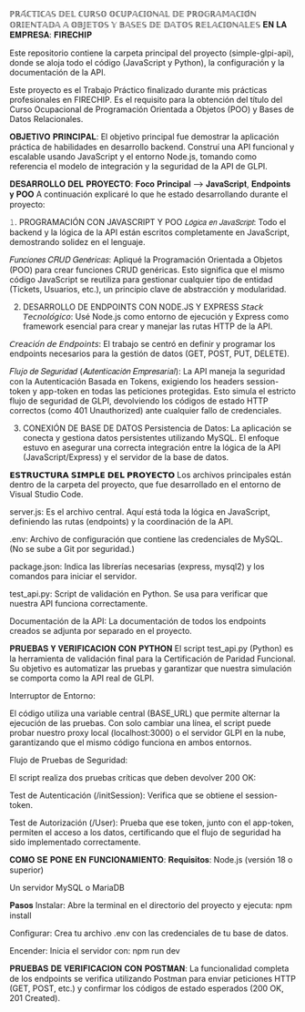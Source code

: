 ℙℝ𝔸́ℂ𝕋𝕀ℂ𝔸𝕊 𝔻𝔼𝕃 ℂ𝕌ℝ𝕊𝕆 𝕆ℂ𝕌ℙ𝔸ℂ𝕀𝕆ℕ𝔸𝕃 𝔻𝔼 ℙℝ𝕆𝔾ℝ𝔸𝕄𝔸ℂ𝕀𝕆́ℕ 𝕆ℝ𝕀𝔼ℕ𝕋𝔸𝔻𝔸 𝔸 𝕆𝔹𝕁𝔼𝕋𝕆𝕊 𝕐 𝔹𝔸𝕊𝔼𝕊 𝔻𝔼 𝔻𝔸𝕋𝕆𝕊 ℝ𝔼𝕃𝔸ℂ𝕀𝕆ℕ𝔸𝕃𝔼𝕊
𝐄𝐍 𝐋𝐀 𝐄𝐌𝐏𝐑𝐄𝐒𝐀: 𝐅𝐈𝐑𝐄𝐂𝐇𝐈𝐏

Este repositorio contiene la carpeta principal del proyecto (simple-glpi-api), donde se aloja todo el código (JavaScript y Python), la configuración y la documentación de la API.

Este proyecto es el Trabajo Práctico finalizado durante mis prácticas profesionales en FIRECHIP. Es el requisito para la obtención del título del Curso Ocupacional de Programación Orientada a Objetos (POO) y Bases de Datos Relacionales.

𝐎𝐁𝐉𝐄𝐓𝐈𝐕𝐎 𝐏𝐑𝐈𝐍𝐂𝐈𝐏𝐀𝐋:
El objetivo principal fue demostrar la aplicación práctica de habilidades en desarrollo backend. Construí una API funcional y escalable usando JavaScript y el entorno Node.js, tomando como referencia el modelo de integración y la seguridad de la API de GLPI.

𝐃𝐄𝐒𝐀𝐑𝐑𝐎𝐋𝐋𝐎 𝐃𝐄𝐋 𝐏𝐑𝐎𝐘𝐄𝐂𝐓𝐎: 𝐅𝐨𝐜𝐨 𝐏𝐫𝐢𝐧𝐜𝐢𝐩𝐚𝐥 --> 𝐉𝐚𝐯𝐚𝐒𝐜𝐫𝐢𝐩𝐭, 𝐄𝐧𝐝𝐩𝐨𝐢𝐧𝐭𝐬 𝐲 𝐏𝐎𝐎
A continuación explicaré lo que he estado desarrollando durante el proyecto:

𝟷. PROGRAMACIÓN CON JAVASCRIPT Y POO
𝘓𝘰́𝘨𝘪𝘤𝘢 𝘦𝘯 𝘑𝘢𝘷𝘢𝘚𝘤𝘳𝘪𝘱𝘵: Todo el backend y la lógica de la API están escritos completamente en JavaScript, demostrando solidez en el lenguaje.

𝐹𝑢𝑛𝑐𝑖𝑜𝑛𝑒𝑠 𝐶𝑅𝑈𝐷 𝐺𝑒𝑛𝑒́𝑟𝑖𝑐𝑎𝑠: Apliqué la Programación Orientada a Objetos (POO) para crear funciones CRUD genéricas. Esto significa que el mismo código JavaScript se reutiliza para gestionar cualquier tipo de entidad (Tickets, Usuarios, etc.), un principio clave de abstracción y modularidad.

2. DESARROLLO DE ENDPOINTS CON NODE.JS Y EXPRESS
𝘚𝘵𝘢𝘤𝘬 𝘛𝘦𝘤𝘯𝘰𝘭𝘰́𝘨𝘪𝘤𝘰: Usé Node.js como entorno de ejecución y Express como framework esencial para crear y manejar las rutas HTTP de la API.

𝘊𝘳𝘦𝘢𝘤𝘪𝘰́𝘯 𝘥𝘦 𝘌𝘯𝘥𝘱𝘰𝘪𝘯𝘵𝘴: El trabajo se centró en definir y programar los endpoints necesarios para la gestión de datos (GET, POST, PUT, DELETE).

𝐹𝑙𝑢𝑗𝑜 𝑑𝑒 𝑆𝑒𝑔𝑢𝑟𝑖𝑑𝑎𝑑 (𝐴𝑢𝑡𝑒𝑛𝑡𝑖𝑐𝑎𝑐𝑖𝑜́𝑛 𝐸𝑚𝑝𝑟𝑒𝑠𝑎𝑟𝑖𝑎𝑙): La API maneja la seguridad con la Autenticación Basada en Tokens, exigiendo los headers session-token y app-token en todas las peticiones protegidas. Esto simula el estricto flujo de seguridad de GLPI, devolviendo los códigos de estado HTTP correctos (como 401 Unauthorized) ante cualquier fallo de credenciales.

3. CONEXIÓN DE BASE DE DATOS
Persistencia de Datos: La aplicación se conecta y gestiona datos persistentes utilizando MySQL. El enfoque estuvo en asegurar una correcta integración entre la lógica de la API (JavaScript/Express) y el servidor de la base de datos.

𝗘𝗦𝗧𝗥𝗨𝗖𝗧𝗨𝗥𝗔 𝗦𝗜𝗠𝗣𝗟𝗘 𝗗𝗘𝗟 𝗣𝗥𝗢𝗬𝗘𝗖𝗧𝗢
Los archivos principales están dentro de la carpeta del proyecto, que fue desarrollado en el entorno de Visual Studio Code.

server.js: Es el archivo central. Aquí está toda la lógica en JavaScript, definiendo las rutas (endpoints) y la coordinación de la API.

.env: Archivo de configuración que contiene las credenciales de MySQL. (No se sube a Git por seguridad.)

package.json: Indica las librerías necesarias (express, mysql2) y los comandos para iniciar el servidor.

test_api.py: Script de validación en Python. Se usa para verificar que nuestra API funciona correctamente.

Documentación de la API: La documentación de todos los endpoints creados se adjunta por separado en el proyecto.

𝐏𝐑𝐔𝐄𝐁𝐀𝐒 𝐘 𝐕𝐄𝐑𝐈𝐅𝐈𝐂𝐀𝐂𝐈𝐎́𝐍 𝐂𝐎𝐍 𝐏𝐘𝐓𝐇𝐎𝐍
El script test_api.py (Python) es la herramienta de validación final para la Certificación de Paridad Funcional. Su objetivo es automatizar las pruebas y garantizar que nuestra simulación se comporta como la API real de GLPI.

Interruptor de Entorno:

El código utiliza una variable central (BASE_URL) que permite alternar la ejecución de las pruebas. Con solo cambiar una línea, el script puede probar nuestro proxy local (localhost:3000) o el servidor GLPI en la nube, garantizando que el mismo código funciona en ambos entornos.

Flujo de Pruebas de Seguridad:

El script realiza dos pruebas críticas que deben devolver 200 OK:

Test de Autenticación (/initSession): Verifica que se obtiene el session-token.

Test de Autorización (/User): Prueba que ese token, junto con el app-token, permiten el acceso a los datos, certificando que el flujo de seguridad ha sido implementado correctamente.

𝐂𝐎𝐌𝐎 𝐒𝐄 𝐏𝐎𝐍𝐄 𝐄𝐍 𝐅𝐔𝐍𝐂𝐈𝐎𝐍𝐀𝐌𝐈𝐄𝐍𝐓𝐎:
𝐑𝐞𝐪𝐮𝐢𝐬𝐢𝐭𝐨𝐬:
Node.js (versión 18 o superior)

Un servidor MySQL o MariaDB

𝐏𝐚𝐬𝐨𝐬
Instalar: Abre la terminal en el directorio del proyecto y ejecuta: npm install

Configurar: Crea tu archivo .env con las credenciales de tu base de datos.

Encender: Inicia el servidor con: npm run dev

𝐏𝐑𝐔𝐄𝐁𝐀𝐒 𝐃𝐄 𝐕𝐄𝐑𝐈𝐅𝐈𝐂𝐀𝐂𝐈𝐎́𝐍 𝐂𝐎𝐍 𝐏𝐎𝐒𝐓𝐌𝐀𝐍:
La funcionalidad completa de los endpoints se verifica utilizando Postman para enviar peticiones HTTP (GET, POST, etc.) y confirmar los códigos de estado esperados (200 OK, 201 Created).
